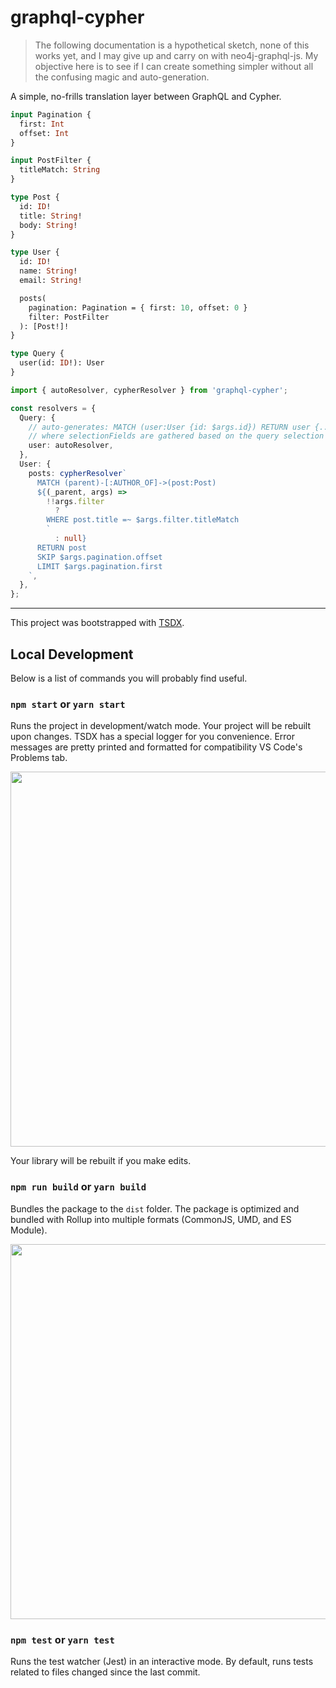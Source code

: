 # graphql-cypher

> The following documentation is a hypothetical sketch, none of this works yet, and I may give up and carry on with neo4j-graphql-js. My objective here is to see if I can create something simpler without all the confusing magic and auto-generation.

A simple, no-frills translation layer between GraphQL and Cypher.

```graphql
input Pagination {
  first: Int
  offset: Int
}

input PostFilter {
  titleMatch: String
}

type Post {
  id: ID!
  title: String!
  body: String!
}

type User {
  id: ID!
  name: String!
  email: String!

  posts(
    pagination: Pagination = { first: 10, offset: 0 }
    filter: PostFilter
  ): [Post!]!
}

type Query {
  user(id: ID!): User
}
```

```ts
import { autoResolver, cypherResolver } from 'graphql-cypher';

const resolvers = {
  Query: {
    // auto-generates: MATCH (user:User {id: $args.id}) RETURN user {...selectionFields}
    // where selectionFields are gathered based on the query selection
    user: autoResolver,
  },
  User: {
    posts: cypherResolver`
      MATCH (parent)-[:AUTHOR_OF]->(post:Post)
      ${(_parent, args) =>
        !!args.filter
          ? `
        WHERE post.title =~ $args.filter.titleMatch
        `
          : null}
      RETURN post
      SKIP $args.pagination.offset
      LIMIT $args.pagination.first
    `,
  },
};
```

---

This project was bootstrapped with [TSDX](https://github.com/jaredpalmer/tsdx).

## Local Development

Below is a list of commands you will probably find useful.

### `npm start` or `yarn start`

Runs the project in development/watch mode. Your project will be rebuilt upon changes. TSDX has a special logger for you convenience. Error messages are pretty printed and formatted for compatibility VS Code's Problems tab.

<img src="https://user-images.githubusercontent.com/4060187/52168303-574d3a00-26f6-11e9-9f3b-71dbec9ebfcb.gif" width="600" />

Your library will be rebuilt if you make edits.

### `npm run build` or `yarn build`

Bundles the package to the `dist` folder.
The package is optimized and bundled with Rollup into multiple formats (CommonJS, UMD, and ES Module).

<img src="https://user-images.githubusercontent.com/4060187/52168322-a98e5b00-26f6-11e9-8cf6-222d716b75ef.gif" width="600" />

### `npm test` or `yarn test`

Runs the test watcher (Jest) in an interactive mode.
By default, runs tests related to files changed since the last commit.
